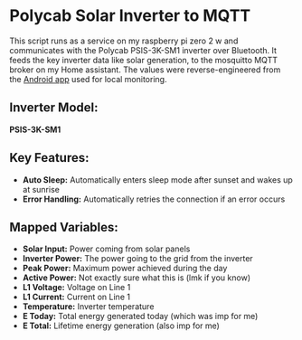 # Polycab Solar Inverter to MQTT

This script runs as a service on my raspberry pi zero 2 w and communicates with the Polycab PSIS-3K-SM1 inverter over Bluetooth. It feeds the key inverter data like solar generation, to the mosquitto MQTT broker on my Home assistant. The values were reverse-engineered from the [Android app](https://play.google.com/store/apps/details?id=com.polycab.e&hl=en_IN) used for local monitoring.

## Inverter Model:
**PSIS-3K-SM1**

## Key Features:
- **Auto Sleep:** Automatically enters sleep mode after sunset and wakes up at sunrise
- **Error Handling:** Automatically retries the connection if an error occurs

## Mapped Variables:
- **Solar Input:** Power coming from solar panels
- **Inverter Power:** The power going to the grid from the inverter
- **Peak Power:** Maximum power achieved during the day
- **Active Power:** Not exactly sure what this is (lmk if you know)
- **L1 Voltage:** Voltage on Line 1
- **L1 Current:** Current on Line 1
- **Temperature:** Inverter temperature
- **E Today:** Total energy generated today (which was imp for me)
- **E Total:** Lifetime energy generation (also imp for me)
